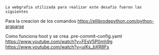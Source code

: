     La webgrafia utilizada para realizar este desafio fueron las siguientes 
Para la creacion de los comandos
    https://ellibrodepython.com/python-argparse

Como funciona hoot y se crea .pre-commit-config.yaml
    https://www.youtube.com/watch?v=FEsV5P0mh9g
    https://www.youtube.com/watch?v=uiKs_bXR8Fs

